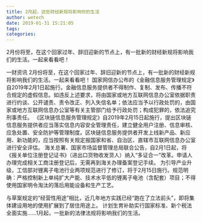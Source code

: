 ```yaml
---
title: 2月起，这些财经新规将影响你的生活
author: wetech
date: 2019-01-31 15:21:05
tags: 
categories: 
---
```

2月份将至，在这个回家过年、辞旧迎新的节点上，有一批新的财经新规将影响我们的生活。一起来看看吧！
<!-- more -->
一财资讯
2月份将至，在这个回家过年、辞旧迎新的节点上，有一批新的财经新规将影响我们的生活。一起来看看吧！
国家网信办公布的《金融信息服务管理规定》自2019年2月1日起施行。金融信息服务提供者不得制作、复制、发布、传播不符合规定的虚假信息。如违反上述要求，将由国家或地方互联网信息办公室依据职责进行约谈、公开谴责、责令改正、列入失信名单；依法应当予以行政处罚的，由国家或地方互联网信息办公室等有关主管部门给予行政处罚；构成犯罪的，依法追究刑事责任。
《区块链信息服务管理规定》自2019年2月15日起施行，提出区块链信息服务提供者应当落实信息内容安全管理责任，建立健全用户注册、信息审核、应急处置、安全防护等管理制度。区块链信息服务提供者开发上线新产品、新应用、新功能的，应当按照有关规定报国家和省、自治区、直辖市互联网信息办公室进行安全评估。
海关总署、国家市场监督管理总局联合公告，自2月1日起，将《报关单位注册登记证书》（进出口货物收发货人）纳入“多证合一”改革。申请人办理完成相关工商注册登记后，无需再到海关办理备案登记手续。
为引导产业升级，工信部对锂离子电池行业两项规范进行了修订，将于2月15日施行。规范明确：严格控制新上单纯扩大产能、技术水平低的锂离子电池（含配套）项目；不得使用国家明令淘汰的落后用能设备和生产工艺。
 
 
与草案规定的“经营性用途”相比，近几年地方实践已经“跑在了立法前头”，即将集体建设用地的使用扩展到了居住用途上。
计划生育补助实行国家标准、新个税法全面实施……1月起，一批新的法律法规将影响我们的生活。
